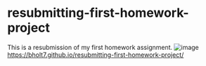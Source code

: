 # resubmitting-first-homework-project
This is a resubmission of my first homework assignment.
![image](https://user-images.githubusercontent.com/95454993/153460859-e5dd7efb-0ff9-421f-968c-6a55214614c2.png)
https://bholt7.github.io/resubmitting-first-homework-project/
